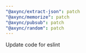 ```yaml
---
"@axync/extract-json": patch
"@axync/memorize": patch
"@axync/pubsub": patch
"@axync/random": patch
---
```


Update code for eslint
